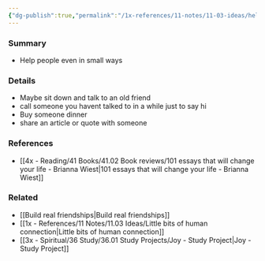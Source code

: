 ```yaml
---
{"dg-publish":true,"permalink":"/1x-references/11-notes/11-03-ideas/help-people-in-small-ways/","title":"Help people in small ways","created":"2022-11-14T21:33:32.000+03:00","updated":"2024-02-14T20:18:30.905+03:00"}
---
```



### Summary
- Help people even in small ways

### Details
- Maybe sit down and talk to an old friend
- call someone you havent talked to in a while just to say hi
- Buy someone dinner
- share an article or quote with someone

### References
- [[4x - Reading/41 Books/41.02 Book reviews/101 essays that will change your life - Brianna Wiest\|101 essays that will change your life - Brianna Wiest]]

### Related
- [[Build real friendships\|Build real friendships]]
- [[1x - References/11 Notes/11.03 Ideas/Little bits of human connection\|Little bits of human connection]]
- [[3x - Spiritual/36 Study/36.01 Study Projects/Joy - Study Project\|Joy - Study Project]]